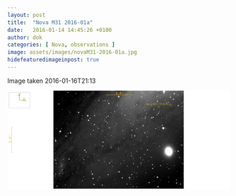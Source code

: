 ```yaml
---
layout: post
title:  "Nova M31 2016-01a"
date:   2016-01-14 14:45:26 +0100
author: dok
categories: [ Nova, observations ]
image: assets/images/novaM31-2016-01a.jpg
hidefeaturedimageinpost: true
---
```



Image taken 2016-01-16T21:13

![](/assets/images/novaM31-2016-01a.jpg)

